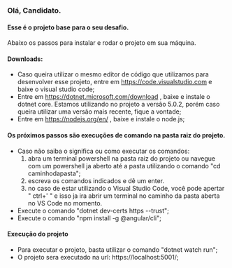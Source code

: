 ### Olá, Candidato.
#### Esse é o projeto base para o seu desafio.
Abaixo os passos para instalar e rodar o projeto em sua máquina.
#### Downloads:
  - Caso queira utilizar o mesmo editor de código que utilizamos para desenvolver esse projeto, entre em https://code.visualstudio.com e baixe o visual studio code;
  - Entre em https://dotnet.microsoft.com/download , baixe e instale o dotnet core. Estamos utilizando no projeto a versão 5.0.2, porém caso queira utilizar uma versão mais recente, fique a vontade;
  - Entre em https://nodejs.org/en/ , baixe e instale o node.js;
  
####  Os próximos passos são execuções de comando na pasta raiz do projeto.
  - Caso não saiba o significa ou como executar os comandos: 
    1. abra um terminal powershell na pasta raiz do projeto ou navegue com um powershell ja aberto até a pasta utilizando o comando "cd caminhodapasta";
    2. escreva os comandos indicados e dê um enter.
    3. no caso de estar utilizando o Visual Studio Code, você pode apertar " ctrl+' " e isso ja ira abrir um terminal no caminho da pasta aberta no VS Code no momento.
  - Execute o comando "dotnet dev-certs https --trust";
  - Execute o comando "npm install -g @angular/cli";
  
#### Execução do projeto
- Para executar o projeto, basta utilizar o comando "dotnet watch run";
- O projeto sera executado na url: https://localhost:5001/;
